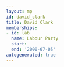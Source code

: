 ```yaml
---
layout: mp
id: david_clark
title: David Clark
memberships:
- id: lab
  name: Labour Party
  start: 
  end: '2000-07-05'
autogenerated: true
---
```

